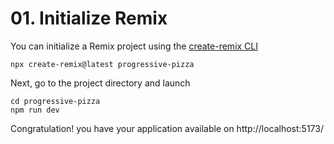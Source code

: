 # 01. Initialize Remix

You can initialize a Remix project using the [create-remix CLI](https://remix.run/docs/en/main/other-api/create-remix)

```
npx create-remix@latest progressive-pizza
```

Next, go to the project directory and launch

```
cd progressive-pizza
npm run dev
```

Congratulation! you have your application available on http://localhost:5173/
